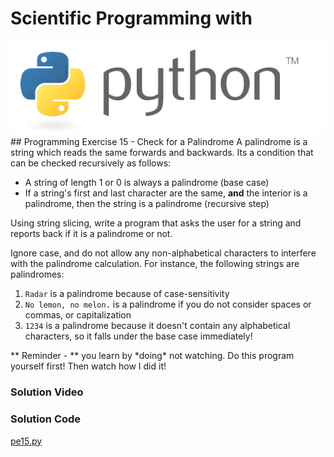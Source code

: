 # Scientific Programming with 
<img src="../../imgs/python.png"/>
## Programming Exercise 15 - Check for a Palindrome
A palindrome is a string which reads the same forwards and backwards.  Its a condition that can be checked recursively as follows:

- A string of length 1 or 0 is always a palindrome (base case)
- If a string's first and last character are the same, **and** the interior is a palindrome, then the string is a palindrome (recursive step)

Using string slicing, write a program that asks the user for a string and reports back if it is a palindrome or not.

Ignore case, and do not allow any non-alphabetical characters to interfere with the palindrome calculation.  For instance, the following strings are palindromes:

1. `Radar` is a palindrome because of case-sensitivity
1. `No lemon, no melon.` is a palindrome if you do not consider spaces or commas, or capitalization
1. `1234` is a palindrome because it doesn't contain any alphabetical characters, so it falls under the base case immediately!

<div class="highlight">** Reminder -  ** you learn by *doing* not watching.  Do this program yourself first!  Then watch how I did it!</div>

### Solution Video

### Solution Code
[pe15.py](pe15.py)



